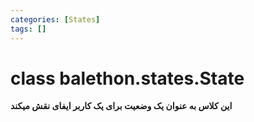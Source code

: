 ```yaml
---
categories: [States]
tags: []
---
```


<h1>class balethon.states.<strong>State</strong></h1>

<p align="left" dir="rtl"><strong>این کلاس به عنوان یک وضعیت برای یک کاربر ایفای نقش میکند</strong></p>